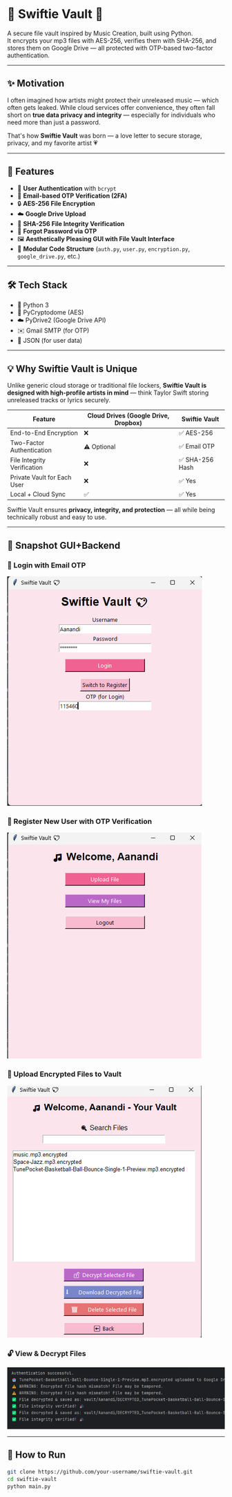 # 🎵 Swiftie Vault 🩷

A secure file vault inspired by Music Creation, built using Python.  
It encrypts your mp3 files with AES-256, verifies them with SHA-256, and stores them on Google Drive — all protected with OTP-based two-factor authentication.

---

## ✨ Motivation

I often imagined how artists might protect their unreleased music — which often gets leaked. While cloud services offer convenience, they often fall short on **true data privacy and integrity** — especially for individuals who need more than just a password.  

That's how **Swiftie Vault** was born — a love letter to secure storage, privacy, and my favorite artist 💗

---

## 🔐 Features

- 🔐 **User Authentication** with `bcrypt`
- 📧 **Email-based OTP Verification (2FA)**
- 🔒 **AES-256 File Encryption**
- ☁️ **Google Drive Upload**
- 🧾 **SHA-256 File Integrity Verification**
- 📩 **Forgot Password via OTP**
- 🖼️ **Aesthetically Pleasing GUI with File Vault Interface**
- 🧠 **Modular Code Structure** (`auth.py`, `user.py`, `encryption.py`, `google_drive.py`, etc.)

---

## 🛠️ Tech Stack

- 🐍 Python 3
- 🔐 PyCryptodome (AES)
- ☁️ PyDrive2 (Google Drive API)
- ✉️ Gmail SMTP (for OTP)
- 📁 JSON (for user data)

---

## 💡 Why Swiftie Vault is Unique

Unlike generic cloud storage or traditional file lockers, **Swiftie Vault is designed with high-profile artists in mind** — think Taylor Swift storing unreleased tracks or lyrics securely.

| Feature                        | Cloud Drives (Google Drive, Dropbox) | Swiftie Vault            |
|-------------------------------|--------------------------------------|--------------------------|
| End-to-End Encryption         | ❌                                    | ✅ AES-256               |
| Two-Factor Authentication     | ⚠️ Optional                           | ✅ Email OTP             |
| File Integrity Verification   | ❌                                    | ✅ SHA-256 Hash          |
| Private Vault for Each User   | ❌                                    | ✅ Yes                   |
| Local + Cloud Sync            | ✅                                    | ✅ Yes                   |

Swiftie Vault ensures **privacy, integrity, and protection** — all while being technically robust and easy to use.

---


## 📸 Snapshot GUI+Backend

### 🔐 Login with Email OTP
![Login](./screenshots/login.png)

### 📝 Register New User with OTP Verification
![Register](./screenshots/register.png)

### 🧳 Upload Encrypted Files to Vault
![Vault Upload](./screenshots/upload.png)

### 🔓 View & Decrypt Files
![Decrypt](./screenshots/decrypt.png)


---

## 🧪 How to Run

```bash
git clone https://github.com/your-username/swiftie-vault.git
cd swiftie-vault
python main.py
